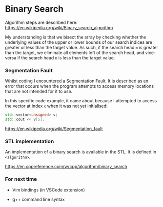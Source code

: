 # Binary Search

Algorithm steps are described here: https://en.wikipedia.org/wiki/Binary_search_algorithm

My understanding is that we bisect the array by checking whether the underlying values of the upper or lower bounds of our search indices are greater or less than the target value. As such, if the search head `m` is greater than the target, we eliminate all elements left of the search head, and vice-versa if the search head `m` is less than the target value.

### Segmentation Fault

Whilst coding I encountered a Segmentation Fault. It is described as an error that occurs when the program attempts to access memory locations that are not intended for it to use.

In this specific code example, it came about because I attempted to access the vector at index `x` when it was not yet initialised:

```cpp
std::vector<unsigned> v;
std::cout << v[5];
```

https://en.wikipedia.org/wiki/Segmentation_fault

### STL implementation

An implementation of a binary search is available in the STL. It is defined in `<algorithm>`.

https://en.cppreference.com/w/cpp/algorithm/binary_search


### For next time

* Vim bindings (in VSCode extension)

* g++ command line syntax
